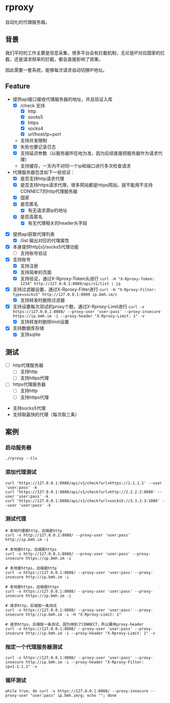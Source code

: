 # rproxy

自动化的代理服务器。

## 背景
我们平时的工作主要是信息采集，很多平台会有拦截机制，无论是IP对应国家的拦截，还是请求频率的拦截，都会直接影响了效果。

因此需要一套系统，能够每次请求自动切换IP地址。

## Feature
- 提供api接口接收代理服务器的地址，并且验证入库
  - [x] /check 支持
    - [x] http
    - [x] socks5
    - [x] https
    - [x] socks4
    - [x] url/host/ip+port
  - 支持并发限制
  - [x] 失败也要记录日志
  - [x] 支持延迟参数（以服务器所在地为准，因为后续直接把服务器作为请求代理）
  - 支持缓存，一天内不对同一个ip和端口进行多次检查请求
- 代理服务器包含如下一些验证：
  - [x] 是否支持http请求代理
  - [x] 是否支持https请求代理，很多网站都是https网站，就不能用不支持CONNECT的http代理服务器
  - [x] 国家
  - [x] 是否匿名
    - [x] 有无请求源ip的地址
  - [x] 是否高匿名
    - [x] 有无代理相关的header头字段
- [x] 提供api获取代理列表
  - [x] /list 输出对应的代理属性
- [x] 本身提供http[s]/socks5代理功能
  - [ ] 支持账号验证
- [x] 支持账号
  - [x] 支持注册
  - [x] 支持简单的页面
  - [x] 支持验证，通过X-Rproxy-Token头进行 ```curl -H "X-Rproxy-Token: 1234" http://127.0.0.1:8089/api/v1/list | jq```
- [x] 支持过滤器设置，通过X-Rproxy-Filter进行 ```curl -H "X-Rproxy-Filter: type=socks5" http://127.0.0.1:8089 ip.bmh.im/c```
  - [x] 支持转发时删除过滤器
- [x] 支持设置每次测试的proxy个数，通过X-Rproxy-Limit进行 ```curl -x https://127.0.0.1:8088/ --proxy-user 'user:pass' --proxy-insecure https://ip.bmh.im -i --proxy-header "X-Rproxy-Limit: 1" -v```
  - [x] 支持转发时删除limit设置
- [x] 支持数据库存储
  - [x] 支持sqlite

## 测试
- [ ] http代理服务器
  - [ ] 支持http
  - [ ] 支持https代理
- [ ] https代理服务器
  - [ ] 支持http
  - [ ] 支持https代理
- 支持socks5代理
- 支持取最快的代理（每次取三条）

## 案例
### 启动服务器
```shell
./rproxy --tls
```

### 添加代理测试
```shell
curl 'https://127.0.0.1:8088/api/v1/check?url=https://1.1.1.1' --user 'user:pass' -k
curl 'https://127.0.0.1:8088/api/v1/check?url=http://2.2.2.2:8080' --user 'user:pass' -k
curl 'https://127.0.0.1:8088/api/v1/check?url=socks5://3.3.3.3:1080' --user 'user:pass' -k
```

### 测试代理
```shell
# 本地代理是http，远端是http
curl -x http://127.0.0.1:8088/ --proxy-user 'user:pass' http://ip.bmh.im -i

# 本地是http，远端是https
curl -x http://127.0.0.1:8088/ --proxy-user 'user:pass' --proxy-insecure https://ip.bmh.im -i

# 本地是https，远端是http
curl -x https://127.0.0.1:8088/ --proxy-user 'user:pass' --proxy-insecure http://ip.bmh.im -i

# 本地是https，远端是https
curl -x https://127.0.0.1:8088/ --proxy-user 'user:pass' --proxy-insecure https://ip.bmh.im -i

# 请求http，后端取一条测试
curl -x https://127.0.0.1:8088/ --proxy-user 'user:pass' --proxy-insecure http://ip.bmh.im -i -H "X-Rproxy-Limit: 1"

# 请求https，后端取一条测试，因为用到了CONNECT，所以要用proxy-header
curl -x https://127.0.0.1:8088/ --proxy-user 'user:pass' --proxy-insecure http://ip.bmh.im -i --proxy-header "X-Rproxy-Limit: 1" -v
```

### 指定一个代理服务器测试
```shell
curl -x https://127.0.0.1:8088/ --proxy-user 'user:pass' --proxy-insecure http://ip.bmh.im -i --proxy-header "X-Rproxy-Filter: ip=1.1.1.1" -v
```

### 循环测试
```shell
while true; do curl -x https://127.0.0.1:8088/ --proxy-insecure --proxy-user "user:pass" ip.bmh.im/g; echo ""; done
```